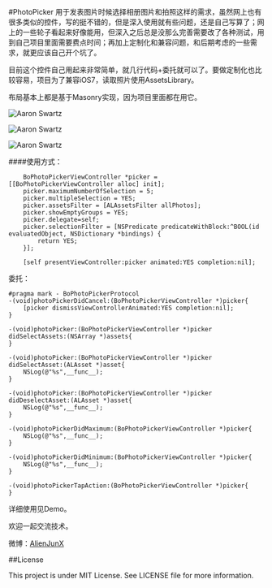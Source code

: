 #PhotoPicker
用于发表图片时候选择相册图片和拍照这样的需求，虽然网上也有很多类似的控件，写的挺不错的，但是深入使用就有些问题，还是自己写算了；网上的一些轮子看起来好像能用，但深入之后总是没那么完善需要改了各种测试，用到自己项目里面需要费点时间；再加上定制化和兼容问题，和后期考虑的一些需求，就更应该自己开个坑了。

目前这个控件自己用起来非常简单，就几行代码+委托就可以了。要做定制化也比较容易，项目为了兼容iOS7，读取照片使用AssetsLibrary。

布局基本上都是基于Masonry实现，因为项目里面都在用它。


![Aaron Swartz](https://github.com/alienjun/PhotoPicker/blob/master/Screenshots/111.gif)

![Aaron Swartz](https://github.com/alienjun/PhotoPicker/blob/master/Screenshots/222.gif)

![Aaron Swartz](https://github.com/alienjun/PhotoPicker/blob/master/Screenshots/333.gif)

####使用方式：
```
    BoPhotoPickerViewController *picker = [[BoPhotoPickerViewController alloc] init];
    picker.maximumNumberOfSelection = 5;
    picker.multipleSelection = YES;
    picker.assetsFilter = [ALAssetsFilter allPhotos];
    picker.showEmptyGroups = YES;
    picker.delegate=self;
    picker.selectionFilter = [NSPredicate predicateWithBlock:^BOOL(id evaluatedObject, NSDictionary *bindings) {
        return YES;
    }];
    
    [self presentViewController:picker animated:YES completion:nil];

```

委托：
```
#pragma mark - BoPhotoPickerProtocol
-(void)photoPickerDidCancel:(BoPhotoPickerViewController *)picker{
    [picker dismissViewControllerAnimated:YES completion:nil];
}

-(void)photoPicker:(BoPhotoPickerViewController *)picker didSelectAssets:(NSArray *)assets{
}

-(void)photoPicker:(BoPhotoPickerViewController *)picker didSelectAsset:(ALAsset *)asset{
    NSLog(@"%s",__func__);
}

-(void)photoPicker:(BoPhotoPickerViewController *)picker didDeselectAsset:(ALAsset *)asset{
    NSLog(@"%s",__func__);
}

-(void)photoPickerDidMaximum:(BoPhotoPickerViewController *)picker{
    NSLog(@"%s",__func__);
}

-(void)photoPickerDidMinimum:(BoPhotoPickerViewController *)picker{
    NSLog(@"%s",__func__);
}

-(void)photoPickerTapAction:(BoPhotoPickerViewController *)picker{
}
```

详细使用见Demo。


欢迎一起交流技术。

微博：[AlienJunX](http://weibo.com/alienjunx)

##License

This project is under MIT License. See LICENSE file for more information.
